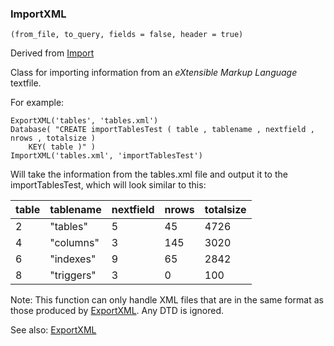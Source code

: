 ### ImportXML

``` suneido
(from_file, to_query, fields = false, header = true)
```

Derived from [Import](<Import.md>)

Class for importing information from an *eXtensible Markup Language* textfile.

For example:

``` suneido
ExportXML('tables', 'tables.xml')
Database( "CREATE importTablesTest ( table , tablename , nextfield , nrows , totalsize ) 
    KEY( table )" )
ImportXML('tables.xml', 'importTablesTest')
```

Will take the information from the tables.xml file and output it to the importTablesTest,
which will look similar to this:

<div class='table-style'>

| table | tablename | nextfield | nrows | totalsize | 
| :---- | :---- | :---- | :---- | :---- |
| 2 | "tables" | 5 | 45 | 4726 | 
| 4 | "columns" | 3 | 145 | 3020 | 
| 6 | "indexes" | 9 | 65 | 2842 | 
| 8 | "triggers" | 3 | 0 | 100 | 

</div>

Note: This function can only handle XML files
that are in the same format as those produced by
[ExportXML](<ExportXML.md>).
Any DTD is ignored.

See also: [ExportXML](<ExportXML.md>)
